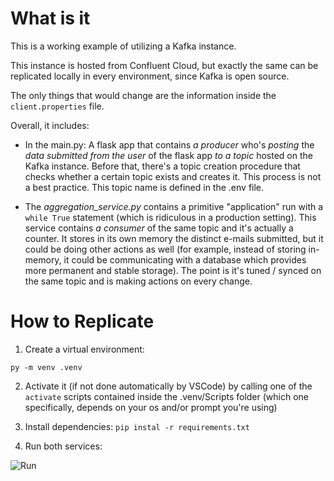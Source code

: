 # What is it

This is a working example of utilizing a Kafka instance.

This instance is hosted from Confluent Cloud, but exactly the same can be replicated locally in every environment, since Kafka is open source.

The only things that would change are the information inside the `client.properties` file.

Overall, it includes:
* In the main.py:
A flask app that contains *a producer* who's *posting* the *data submitted from the user* of the flask app *to a topic* hosted on the Kafka instance.
Before that, there's a topic creation procedure that checks whether a certain topic exists and creates it. This process is not a best practice.
This topic name is defined in the .env file.

* The *aggregation_service.py* contains a primitive "application" run with a `while True` statement (which is ridiculous in a production setting).
This service contains *a consumer* of the same topic and it's actually a counter. It stores in its own memory the distinct e-mails submitted, but it could be doing other actions as well (for example, instead of storing in-memory, it could be communicating with a database which provides more permanent and stable storage).
The point is it's tuned / synced on the same topic and is making actions on every change.

# How to Replicate
1. Create a virtual environment:

```py -m venv .venv```

2. Activate it (if not done automatically by VSCode) by calling one of the `activate` scripts contained inside the .venv/Scripts folder (which one specifically, depends on your os and/or prompt you're using)

3. Install dependencies:
```pip instal -r requirements.txt```

4. Run both services:

![Run](docs/use_of_kafka_example.PNG)
